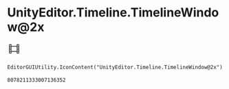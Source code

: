 # UnityEditor.Timeline.TimelineWindow@2x
![](/img/UnityEditor.Timeline.TimelineWindow@2x.png)

``` CSharp
EditorGUIUtility.IconContent("UnityEditor.Timeline.TimelineWindow@2x")
```
```
8078211333007136352
```
